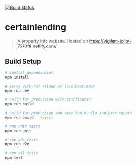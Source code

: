 [![Build Status](https://travis-ci.org/jhalaa/propertyInfo.svg?branch=master)](https://travis-ci.org/jhalaa/propertyInfo)

# certainlending

> A property info website. Hosted on https://vigilant-joliot-7370f8.netlify.com/

## Build Setup

``` bash
# install dependencies
npm install

# serve with hot reload at localhost:8080
npm run dev

# build for production with minification
npm run build

# build for production and view the bundle analyzer report
npm run build --report

# run unit tests
npm run unit

# run e2e tests
npm run e2e

# run all tests
npm test
```
